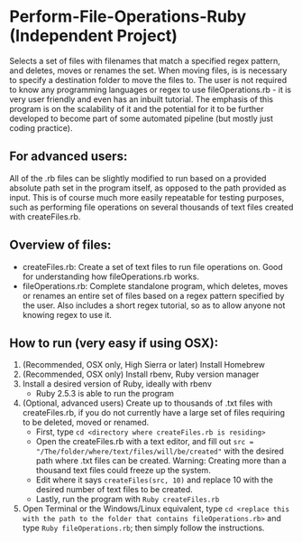 # Perform-File-Operations-Ruby (Independent Project)
Selects a set of files with filenames that match a specified regex pattern, and deletes, moves or renames the set. When moving files, is is necessary to specify a destination folder to move the files to. The user is not required to know any programming languages or regex to use fileOperations.rb - it is very user friendly and even has an inbuilt tutorial. The emphasis of this program is on the scalability of it and the potential for it to be further developed to become part of some automated pipeline (but mostly just coding practice). 

## For advanced users:
All of the .rb files can be slightly modified to run based on a provided absolute path set in the program itself, as opposed to the path provided as input. This is of course much more easily repeatable for testing purposes, such as performing file operations on several thousands of text files created with createFiles.rb.  

## Overview of files:
- createFiles.rb: Create a set of text files to run file operations on. Good for understanding how fileOperations.rb works.
- fileOperations.rb: Complete standalone program, which deletes, moves or renames an entire set of files based on a regex pattern specified by the user. Also includes a short regex tutorial, so as to allow anyone not knowing regex to use it.

## How to run (very easy if using OSX):
1) (Recommended, OSX only, High Sierra or later) Install Homebrew
2) (Recommended, OSX only) Install rbenv, Ruby version manager
3) Install a desired version of Ruby, ideally with rbenv
   - Ruby 2.5.3 is able to run the program
4) (Optional, advanced users) Create up to thousands of .txt files with createFiles.rb, if you do not currently have a large set of files requiring to be deleted, moved or renamed.
   - First, type `cd <directory where createFiles.rb is residing>`
   - Open the createFiles.rb with a text editor, and fill out `src = "/The/folder/where/text/files/will/be/created"` with the desired path where .txt files can be created. Warning: Creating more than a thousand text files could freeze up the    system. 
   - Edit where it says `createFiles(src, 10)` and replace 10 with the desired number of text files to be created. 
   - Lastly, run the program with `Ruby createFiles.rb`
5) Open Terminal or the Windows/Linux equivalent, type `cd <replace this with the path to the folder that contains fileOperations.rb>` and type `Ruby fileOperations.rb`; then simply follow the instructions.


